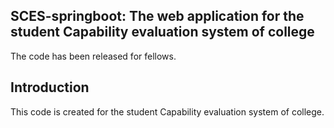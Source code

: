 ## SCES-springboot: The web application for the student Capability evaluation system of college
The code has been released for fellows.

## Introduction
This code is created for the student Capability evaluation system of college.

